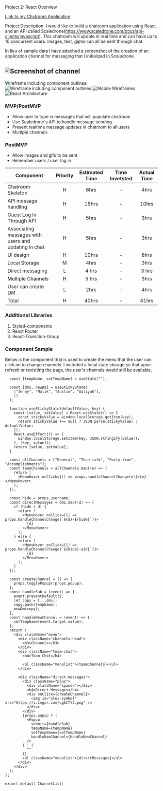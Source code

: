 Project 2: React
Overview

[Link to my Chatroom Application](https://nickdipreta.github.io/Chatroom-App/)

Project Description: I would like to build a chatroom application using React and an API called Scaledrone(https://www.scaledrone.com/docs/api-clients/javascript). This chatroom will update in real time and can have up to 10 concurrent users. Images, text, giphs can all be sent through chat.

In lieu of sample data I have attached a screenshot of the creation of an application channel for messaging that I initialized in Scaledrone. 


![Screenshot of channel](https://i.imgur.com/BkChYhl.png)
-------
Wireframe including component outlines:
![Wireframe including component outlines](https://cdn-media-1.freecodecamp.org/images/1*SUeSr13iO7yJfIf4ipaeFg.png)
![Mobile Wireframes](https://imgur.com/EAiGeG7)
![React Architecture](https://i.imgur.com/EAiGeG7.png)



### MVP/PostMVP

- Allow user to type in messages that will populate chatroom
- Use Scaledrone's API to handle message sending
- Present realtime message updates in chatroom to all users
- Multiple channels

### PostMVP
- Allow images and gifs to be sent
- Remember users / user log in 

| Component | Priority | Estimated Time | Time Invetsted | Actual Time |
| --- | :---: |  :---: | :---: | :---: |
| Chatroom Skeleton | H | 6hrs| - | 4hrs |
| API message handling | H | 15hrs| - | 10hrs |
| Guest Log In Through API | H | 5hrs| - | 3hrs |
| Associating messages with users and updating in chat | H | 5hrs| - | 3hrs |
| UI design | H | 10hrs| - | 8hrs |
| Local Storage | M | 4hrs | - | 3hrs|
| Direct messaging | L | 4 hrs | - | 3 hrs|
| Multiple Channels | H | 5 hrs | - | 3hrs |
| User can create DM | L | 2hrs | - | 4hrs |
| Total | H | 40hrs| - | 41hrs |

### Additional Libraries
1. Styled-components
2. React Router
3. React-Transition-Group


### Component Sample
Below is the component that is used to create the menu that the user can click on to change channels. I included a local state storage so that upon refresh or revisiting the page, the user's channels would still be available.

```const ChannelList = (props) => {
  const [tempName, setTempName] = useState("");

  const [dms, newDm] = useStickyState(
    ["Jenny", "Malik", "Austin", "Aaliyah"],
    []
  );

  function useStickyState(defaultValue, key) {
    const [value, setValue] = React.useState(() => {
      const stickyValue = window.localStorage.getItem(key);
      return stickyValue !== null ? JSON.parse(stickyValue) : defaultValue;
    });
    React.useEffect(() => {
      window.localStorage.setItem(key, JSON.stringify(value));
    }, [key, value]);
    return [value, setValue];
  }

  const allChannels = ["General", "Tech-talk", "Party-time", "Accomplishments"];
  const teamChannels = allChannels.map((e) => {
    return (
      <MenuHover onClick={() => props.handleChannelChange(e)}>{e}</MenuHover>
    );
  });

  const hide = props.username;
  const directMessages = dms.map((d) => {
    if (hide < d) {
      return (
        <MenuHover onClick={() => props.handleChannelChange(`${d}-${hide}`)}>
          {d}
        </MenuHover>
      );
    } else {
      return (
        <MenuHover onClick={() => props.handleChannelChange(`${hide}-${d}`)}>
          {d}
        </MenuHover>
      );
    }
  });

  const createChannel = () => {
    props.togglePopup(!props.popup);
  };
  const handleSub = (event) => {
    event.preventDefault();
    let copy = [...dms];
    copy.push(tempName);
    newDm(copy);
  };
  const handleNewChannel = (event) => {
    setTempName(event.target.value);
  };
  return (
    <div className="menu">
      <div className="channels-head">
        <h3>Channels</h3>
      </div>
      <div className="team-chat">
        <h4>Team Chat</h4>

        <ul className="menulist">{teamChannels}</ul>
      </div>

      <div className="direct-messages">
        <div className="plus">
          <div className="spacer"></div>
          <h4>Direct Messages</h4>
          <div onClick={createChannel}>
            <img id="plus-symbol" src="https://i.imgur.com/LgkCYY2.png" />
          </div>
        </div>
        {props.popup ? (
          <Popup
            submit={handleSub}
            tempName={tempName}
            setTempName={setTempName}
            handleNewChannel={handleNewChannel}
          />
        ) : (
          ""
        )}
        <ul className="menulist">{directMessages}</ul>
      </div>
    </div>
  );
};

export default ChannelList;
